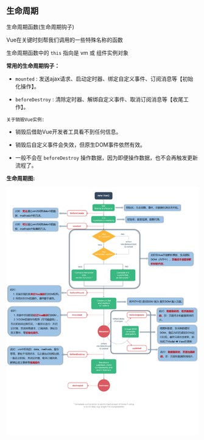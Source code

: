 ## 生命周期

生命周期函数(生命周期钩子)

Vue在关键时刻帮我们调用的一些特殊名称的函数

生命周期函数中的 `this` 指向是 vm 或 组件实例对象



**常用的生命周期钩子：**

- `mounted` : 发送ajax请求、启动定时器、绑定自定义事件、订阅消息等【初始化操作】。

- `beforeDestroy` : 清除定时器、解绑自定义事件、取消订阅消息等【收尾工作】。



`关于销毁Vue实例:`

- 销毁后借助Vue开发者工具看不到任何信息。

- 销毁后自定义事件会失效，但原生DOM事件依然有效。

- 一般不会在 `beforeDestroy` 操作数据，因为即便操作数据，也不会再触发更新流程了。



**生命周期图:**



![生命周期](./images/生命周期.png)

